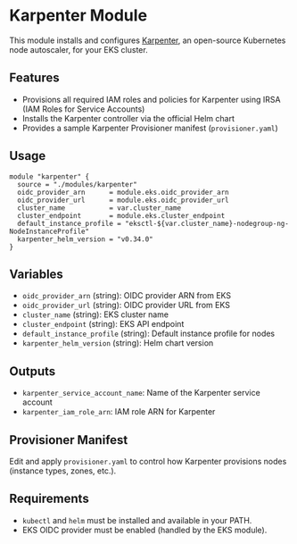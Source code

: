 # Karpenter Module

This module installs and configures [Karpenter](https://karpenter.sh/), an open-source Kubernetes node autoscaler, for your EKS cluster.

## Features
- Provisions all required IAM roles and policies for Karpenter using IRSA (IAM Roles for Service Accounts)
- Installs the Karpenter controller via the official Helm chart
- Provides a sample Karpenter Provisioner manifest (`provisioner.yaml`)

## Usage
```hcl
module "karpenter" {
  source = "./modules/karpenter"
  oidc_provider_arn      = module.eks.oidc_provider_arn
  oidc_provider_url      = module.eks.oidc_provider_url
  cluster_name           = var.cluster_name
  cluster_endpoint       = module.eks.cluster_endpoint
  default_instance_profile = "eksctl-${var.cluster_name}-nodegroup-ng-NodeInstanceProfile"
  karpenter_helm_version = "v0.34.0"
}
```

## Variables
- `oidc_provider_arn` (string): OIDC provider ARN from EKS
- `oidc_provider_url` (string): OIDC provider URL from EKS
- `cluster_name` (string): EKS cluster name
- `cluster_endpoint` (string): EKS API endpoint
- `default_instance_profile` (string): Default instance profile for nodes
- `karpenter_helm_version` (string): Helm chart version

## Outputs
- `karpenter_service_account_name`: Name of the Karpenter service account
- `karpenter_iam_role_arn`: IAM role ARN for Karpenter

## Provisioner Manifest
Edit and apply `provisioner.yaml` to control how Karpenter provisions nodes (instance types, zones, etc.).

## Requirements
- `kubectl` and `helm` must be installed and available in your PATH.
- EKS OIDC provider must be enabled (handled by the EKS module). 